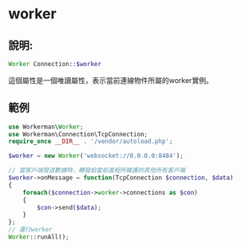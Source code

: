 # worker
## 說明:
```php
Worker Connection::$worker
```

這個屬性是一個唯讀屬性，表示當前連線物件所屬的worker實例。

## 範例

```php
use Workerman\Worker;
use Workerman\Connection\TcpConnection;
require_once __DIR__ . '/vendor/autoload.php';

$worker = new Worker('websocket://0.0.0.0:8484');

// 當客戶端發送數據時，轉發給當前進程所維護的其他所有客戶端
$worker->onMessage = function(TcpConnection $connection, $data)
{
    foreach($connection->worker->connections as $con)
    {
        $con->send($data);
    }
};
// 運行worker
Worker::runAll();
```
